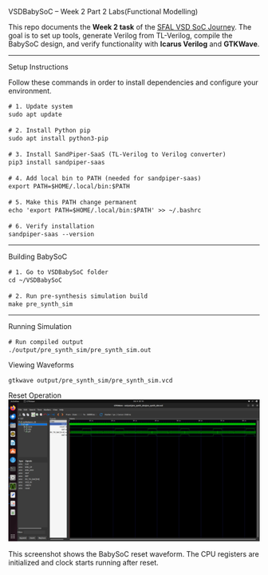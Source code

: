  VSDBabySoC – Week 2 Part 2 Labs(Functional Modelling)

This repo documents the **Week 2 task** of the [SFAL VSD SoC Journey](https://github.com/hemanthkumardm/SFAL-VSD-SoC-Journey).
The goal is to set up tools, generate Verilog from TL-Verilog, compile the BabySoC design, and verify functionality with **Icarus Verilog** and **GTKWave**.

---

 Setup Instructions

Follow these commands in order to install dependencies and configure your environment.

```
# 1. Update system
sudo apt update

# 2. Install Python pip
sudo apt install python3-pip

# 3. Install SandPiper-SaaS (TL-Verilog to Verilog converter)
pip3 install sandpiper-saas

# 4. Add local bin to PATH (needed for sandpiper-saas)
export PATH=$HOME/.local/bin:$PATH

# 5. Make this PATH change permanent
echo 'export PATH=$HOME/.local/bin:$PATH' >> ~/.bashrc

# 6. Verify installation
sandpiper-saas --version
```

---

 Building BabySoC

```
# 1. Go to VSDBabySoC folder
cd ~/VSDBabySoC

# 2. Run pre-synthesis simulation build
make pre_synth_sim
```

---

 Running Simulation

```
# Run compiled output
./output/pre_synth_sim/pre_synth_sim.out
```


 Viewing Waveforms

```
gtkwave output/pre_synth_sim/pre_synth_sim.vcd
```
 Reset Operation
![Reset waveform](photos/waveform.png)

This screenshot shows the BabySoC reset waveform. The CPU registers are initialized and clock starts running after reset.
